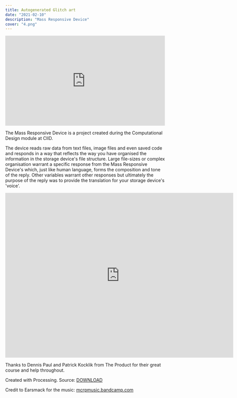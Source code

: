 ```yaml
---
title: Autogenerated Glitch art
date: "2021-02-10"
description: "Mass Responsive Device"
cover: "4.png"
---
```


<div class="vimeo" style="padding:56.25% 0 0 0;position:relative;"><iframe src="https://player.vimeo.com/video/22597868?title=0&byline=0&portrait=0" style="position:absolute;top:0;left:0;width:100%;height:100%;" frameborder="0" allow="autoplay; fullscreen; picture-in-picture" allowfullscreen></iframe></div><script src="https://player.vimeo.com/api/player.js"></script>

The Mass Responsive Device is a project created during the Computational Design module at CIID.

The device reads raw data from text files, image files and even saved code and responds in a way that reflects the way you have organised the information in the storage device's file structure. Large file-sizes or complex organisation warrant a specific response from the Mass Responsive Device's which, just like human language, forms the composition and tone of the reply. Other variables warrant other responses but ultimately the purpose of the reply was to provide the translation for your storage device's 'voice'.

<iframe src='https://slides.com/mjoco/mrd/embed?style=light&byline=hidden&share=hidden' title='MRD' width="720" height="520" scrolling="no" frameBorder="0" webkitallowfullscreen mozallowfullscreen allowFullScreen></iframe>

Thanks to Dennis Paul and Patrick Kocklik from The Product for their great course and help throughout.

Created with Processing. Source: [DOWNLOAD](/MRD_source.zip)

Credit to Earsmack for the music: [mcrpmusic.bandcamp.com](https://mcrpmusic.bandcamp.com)